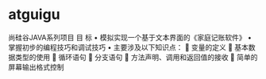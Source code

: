 # atguigu
尚硅谷JAVA系列项目
目 标 • 模拟实现一个基于文本界面的《家庭记账软件》 • 掌握初步的编程技巧和调试技巧
• 主要涉及以下知识点：
 变量的定义
 基本数据类型的使用
 循环语句
 分支语句
 方法声明、调用和返回值的接收
 简单的屏幕输出格式控制
